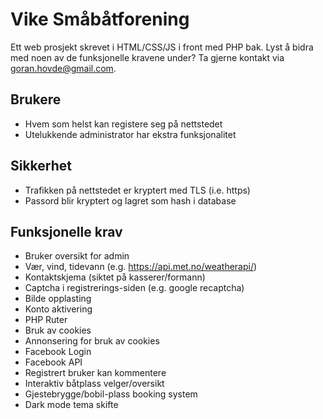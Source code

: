 # Vike Småbåtforening
Ett web prosjekt skrevet i HTML/CSS/JS i front med PHP bak.
Lyst å bidra med noen av de funksjonelle kravene under? Ta gjerne kontakt via goran.hovde@gmail.com.

## Brukere
- Hvem som helst kan registere seg på nettstedet
- Utelukkende administrator har ekstra funksjonalitet

## Sikkerhet
- Trafikken på nettstedet er kryptert med TLS (i.e. https)
- Passord blir kryptert og lagret som hash i database

## Funksjonelle krav
- Bruker oversikt for admin
- Vær, vind, tidevann (e.g. https://api.met.no/weatherapi/)
- Kontaktskjema (siktet på kasserer/formann)
- Captcha i registrerings-siden (e.g. google recaptcha)
- Bilde opplasting
- Konto aktivering
- PHP Ruter
- Bruk av cookies
- Annonsering for bruk av cookies
- Facebook Login
- Facebook API
- Registrert bruker kan kommentere
- Interaktiv båtplass velger/oversikt
- Gjestebrygge/bobil-plass booking system
- Dark mode tema skifte
